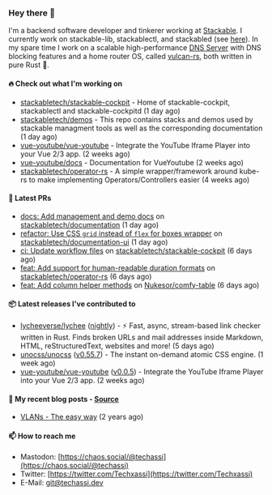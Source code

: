 ### Hey there 👋

I'm a backend software developer and tinkerer working at [Stackable][stackable]. I currently work on
stackable-lib, stackablectl, and stackabled (see [here][stackable-work]). In my spare time I work on
a scalable high-performance [DNS Server][portal] with DNS blocking features and a home router OS,
called [vulcan-rs][vulcan], both written in pure Rust 🦀.

[stackable-work]: https://github.com/stackabletech/stackable
[stackable]: https://github.com/stackabletech
[portal]: https://github.com/portal-rs/portal
[vulcan]: https://github.com/vulcan-rs

#### 🔥 Check out what I'm working on


- [stackabletech/stackable-cockpit](https://github.com/stackabletech/stackable-cockpit) - Home of stackable-cockpit, stackablectl and stackable-cockpitd (1 day ago)
- [stackabletech/demos](https://github.com/stackabletech/demos) - This repo contains stacks and demos used by stackable managment tools as well as the corresponding documentation (1 day ago)
- [vue-youtube/vue-youtube](https://github.com/vue-youtube/vue-youtube) - Integrate the YouTube Iframe Player into your Vue 2/3 app.  (2 weeks ago)
- [vue-youtube/docs](https://github.com/vue-youtube/docs) - Documentation for VueYoutube (2 weeks ago)
- [stackabletech/operator-rs](https://github.com/stackabletech/operator-rs) - A simple wrapper/framework around kube-rs to make implementing Operators/Controllers easier (4 weeks ago)

#### 🧪 Latest PRs


- [docs: Add management and demo docs](https://github.com/stackabletech/documentation/pull/449) on [stackabletech/documentation](https://github.com/stackabletech/documentation) (1 day ago)
- [refactor: Use CSS `grid` instead of `flex` for boxes wrapper](https://github.com/stackabletech/documentation-ui/pull/47) on [stackabletech/documentation-ui](https://github.com/stackabletech/documentation-ui) (1 day ago)
- [ci: Update workflow files](https://github.com/stackabletech/stackable-cockpit/pull/111) on [stackabletech/stackable-cockpit](https://github.com/stackabletech/stackable-cockpit) (6 days ago)
- [feat: Add support for human-readable duration formats](https://github.com/stackabletech/operator-rs/pull/647) on [stackabletech/operator-rs](https://github.com/stackabletech/operator-rs) (6 days ago)
- [feat: Add column helper methods](https://github.com/Nukesor/comfy-table/pull/126) on [Nukesor/comfy-table](https://github.com/Nukesor/comfy-table) (6 days ago)

#### 📦 Latest releases I've contributed to


- [lycheeverse/lychee](https://github.com/lycheeverse/lychee/releases/tag/nightly) ([nightly](https://github.com/lycheeverse/lychee/releases/tag/nightly)) - ⚡ Fast, async, stream-based link checker written in Rust. Finds broken URLs and mail addresses inside Markdown, HTML, reStructuredText, websites and more! (5 days ago)
- [unocss/unocss](https://github.com/unocss/unocss/releases/tag/v0.55.7) ([v0.55.7](https://github.com/unocss/unocss/releases/tag/v0.55.7)) - The instant on-demand atomic CSS engine. (1 week ago)
- [vue-youtube/vue-youtube](https://github.com/vue-youtube/vue-youtube/releases/tag/v0.0.5) ([v0.0.5](https://github.com/vue-youtube/vue-youtube/releases/tag/v0.0.5)) - Integrate the YouTube Iframe Player into your Vue 2/3 app.  (2 weeks ago)

#### 📜 My recent blog posts - [Source](https://github.com/Techassi/page)


- [VLANs - The easy way](https://techassi.dev/posts/vlans-the-easy-way/) (2 years ago)

#### 📫 How to reach me

- Mastodon: [https://chaos.social/@techassi](https://chaos.social/@techassi)
- Twitter: [https://twitter.com/Techxassi](https://twitter.com/Techxassi)
- E-Mail: git@techassi.dev
